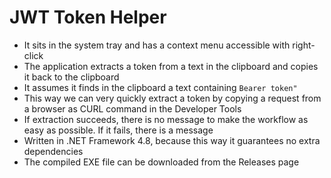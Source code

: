 # JWT Token Helper

  - It sits in the system tray and has a context menu accessible with right-click
  - The application extracts a token from a text in the clipboard and copies it back to the clipboard
  - It assumes it finds in the clipboard a text containing `Bearer token"`
  - This way we can very quickly extract a token by copying a request from a browser as CURL command in the Developer Tools 
  - If extraction succeeds, there is no message to make the workflow as easy as possible. If it fails, there is a message
  - Written in .NET Framework 4.8, because this way it guarantees no extra dependencies
  - The compiled EXE file can be downloaded from the Releases page